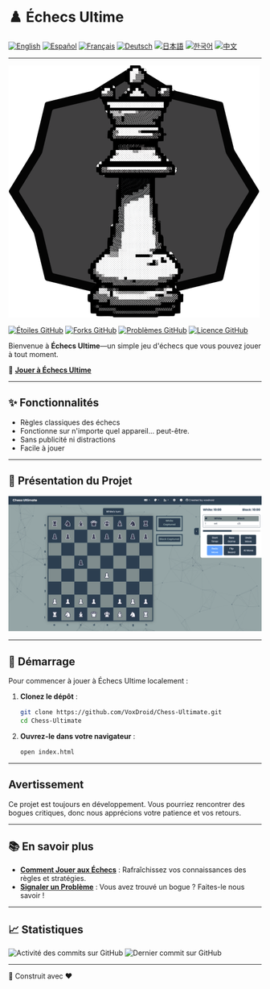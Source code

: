 # ♟️ Échecs Ultime

[![English](https://img.shields.io/badge/Language-English-blue?style=for-the-badge)](README.md)
[![Español](https://img.shields.io/badge/Idioma-Español-green?style=for-the-badge)](README_espanol.md)
[![Français](https://img.shields.io/badge/Langue-Français-red?style=for-the-badge)](README_francais.md)
[![Deutsch](https://img.shields.io/badge/Sprache-Deutsch-yellow?style=for-the-badge)](README_deutsch.md)
[![日本語](https://img.shields.io/badge/言語-日本語-orange?style=for-the-badge)](README_japanese.md)
[![한국어](https://img.shields.io/badge/언어-한국어-purple?style=for-the-badge)](README_korean.md)
[![中文](https://img.shields.io/badge/语言-中文-brown?style=for-the-badge)](README_chinese.md)

---

![Plateau d'échecs](https://raw.githubusercontent.com/VoxDroid/Chess-Ultimate/refs/heads/main/assets/logo/logo.png)

[![Étoiles GitHub](https://img.shields.io/github/stars/VoxDroid/Chess-Ultimate?color=gold&style=for-the-badge)](https://github.com/VoxDroid/Chess-Ultimate/stargazers)
[![Forks GitHub](https://img.shields.io/github/forks/VoxDroid/Chess-Ultimate?color=silver&style=for-the-badge)](https://github.com/VoxDroid/Chess-Ultimate/network/members)
[![Problèmes GitHub](https://img.shields.io/github/issues/VoxDroid/Chess-Ultimate?color=orange&style=for-the-badge)](https://github.com/VoxDroid/Chess-Ultimate/issues)
[![Licence GitHub](https://img.shields.io/github/license/VoxDroid/Chess-Ultimate?style=for-the-badge)](https://github.com/VoxDroid/Chess-Ultimate/blob/main/LICENSE)

Bienvenue à **Échecs Ultime**—un simple jeu d'échecs que vous pouvez jouer à tout moment.

🔗 **[Jouer à Échecs Ultime](https://voxdroid.github.io/Chess-Ultimate/)**

---

## ✨ Fonctionnalités

- Règles classiques des échecs
- Fonctionne sur n'importe quel appareil... peut-être.
- Sans publicité ni distractions
- Facile à jouer

---

## 🎨 Présentation du Projet

![Plateau d'échecs](https://raw.githubusercontent.com/VoxDroid/Chess-Ultimate/refs/heads/main/assets/demo/en_cub.png)

---

## 🚀 Démarrage

Pour commencer à jouer à Échecs Ultime localement :

1. **Clonez le dépôt** :
    ```bash
    git clone https://github.com/VoxDroid/Chess-Ultimate.git
    cd Chess-Ultimate
    ```

2. **Ouvrez-le dans votre navigateur** :
    ```bash
    open index.html
    ```

---

## Avertissement

Ce projet est toujours en développement. Vous pourriez rencontrer des bogues critiques, donc nous apprécions votre patience et vos retours.

---

## 📚 En savoir plus

- **[Comment Jouer aux Échecs](https://www.chess.com/learn-how-to-play-chess)** : Rafraîchissez vos connaissances des règles et stratégies.
- **[Signaler un Problème](https://github.com/VoxDroid/Chess-Ultimate/issues)** : Vous avez trouvé un bogue ? Faites-le nous savoir !

---

## 📈 Statistiques

![Activité des commits sur GitHub](https://img.shields.io/github/commit-activity/m/VoxDroid/Chess-Ultimate?style=plastic)
![Dernier commit sur GitHub](https://img.shields.io/github/last-commit/VoxDroid/Chess-Ultimate?style=plastic)

---

🧩 Construit avec ❤️
